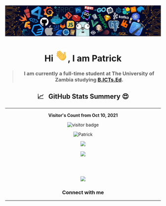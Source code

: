 <p align="center"><img src="languages-header.png"></p>

<h1 align="center">Hi <img src="wave.gif" width="40px">, I am Patrick</h1>

> ### <p align="center" width="150px">I am currently a full-time student at The University of Zambia studying [B.ICTs.Ed](https://www.unza.zm/academics/undergraduate/bachelor-of-information-and-communication-technologies-education-bictsed).</p>

<h2 align="center"> 📈  &nbsp; GitHub Stats Summery 😍 </h2>
<hr>
<p align="center"><b>Visitor's Count from Oct 10, 2021</b></p>
<p align="center"><img src="https://profile-counter.glitch.me/%patrickmwila%7D/count.svg" alt="visitor badge"/></p>

<p align="center">
<img height="180em" src="https://github-readme-stats.vercel.app/api/top-langs/?username=patrickmwila&hide=less,scss,hack&show_icons=true&theme=chartreuse-dark&layout=compact&langs_count=8" alt="Patrick" />
</p>

<p align="center" ><img src="https://github-readme-stats.vercel.app/api?username=patrickmwila&count_private=true&count_public=true&show_icons=true&&theme=chartreuse-dark&include_all_commits=true">
</p> 

<p align="center" ><img src="https://github-readme-streak-stats.herokuapp.com?user=patrickmwila&theme=chartreuse-dark"></p>
<br>
<p align="center">
  <br>
    <img src="https://activity-graph.herokuapp.com/graph?username=patrickmwila&theme=chartreuse-dark">
</p>

<h3 align="center">Connect with me</h3>

<p align="center">
<a href="https://twitter.com/Patrick11931879"></a>

</p>

---
<!--
**patrickmwila/patrickmwila** is a ✨ _special_ ✨ repository because its `README.md` (this file) appears on your GitHub profile.

Here are some ideas to get you started:

- 🔭 I’m currently working on ...
- 🌱 I’m currently learning ...
- 👯 I’m looking to collaborate on ...
- 🤔 I’m looking for help with ...
- 💬 Ask me about ...
- 📫 How to reach me: ...
- 😄 Pronouns: ...
- ⚡ Fun fact: ...
-->
